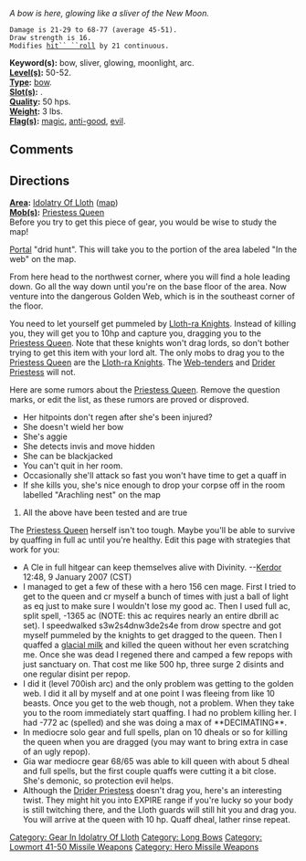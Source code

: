 *A bow is here, glowing like a sliver of the New Moon.*

`Damage is 21-29 to 68-77 (average 45-51).`  
`Draw strength is 16.`  
`Modifies `[`hit`` ``roll`](Hit_Roll "wikilink")` by 21 continuous.`

**Keyword(s):** bow, sliver, glowing, moonlight, arc.  
**[Level(s)](Object_Level "wikilink"):** 50-52.  
**[Type](:Category:_Object_Types "wikilink"):**
[bow](:Category:_Bows "wikilink").  
**[Slot(s)](Object_Slots "wikilink"):** <wielded>.  
**[Quality](Object_Quality "wikilink"):** 50 hps.  
**[Weight](Object_Weight "wikilink"):** 3 lbs.  
**[Flag(s)](:Category:_Object_Flags "wikilink"):**
[magic](Magic_Flag "wikilink"), [anti-good](Anti-Good_Flag "wikilink"),
[evil](Evil_Flag "wikilink").  

## Comments

## Directions

**[Area](:Category:_Areas "wikilink"):** [Idolatry Of
Lloth](:Category:Idolatry_Of_Lloth "wikilink")
([map](Idolatry_Of_Lloth_Map "wikilink"))  
**[Mob(s)](:Category:_Mobs "wikilink"):** [Priestess
Queen](Priestess_Queen "wikilink")  
Before you try to get this piece of gear, you would be wise to study the
map!

[Portal](Teleport "wikilink") "drid hunt". This will take you to the
portion of the area labeled "In the web" on the map.

From here head to the northwest corner, where you will find a hole
leading down. Go all the way down until you're on the base floor of the
area. Now venture into the dangerous Golden Web, which is in the
southeast corner of the floor.

You need to let yourself get pummeled by [Lloth-ra
Knights](Lloth-ra_Knight "wikilink"). Instead of killing you, they will
get you to 10hp and capture you, dragging you to the [Priestess
Queen](Priestess_Queen "wikilink"). Note that these knights won't drag
lords, so don't bother trying to get this item with your lord alt. The
only mobs to drag you to the [Priestess
Queen](Priestess_Queen "wikilink") are the [Lloth-ra
Knights](Lloth-ra_Knight "wikilink"). The
[Web-tenders](Web-tender "wikilink") and [Drider
Priestess](Drider_Priestess "wikilink") will not.

Here are some rumors about the [Priestess
Queen](Priestess_Queen "wikilink"). Remove the question marks, or edit
the list, as these rumors are proved or disproved.

-   Her hitpoints don't regen after she's been injured?
-   She doesn't wield her bow
-   She's aggie
-   She detects invis and move hidden
-   She can be blackjacked
-   You can't quit in her room.
-   Occasionally she'll attack so fast you won't have time to get a
    quaff in
-   If she kills you, she's nice enough to drop your corpse off in the
    room labelled "Arachling nest" on the map

1.  All the above have been tested and are true

The [Priestess Queen](Priestess_Queen "wikilink") herself isn't too
tough. Maybe you'll be able to survive by quaffing in full ac until
you're healthy. Edit this page with strategies that work for you:

-   A Cle in full hitgear can keep themselves alive with Divinity.
    --[Kerdor](User:Kerdor "wikilink") 12:48, 9 January 2007 (CST)
-   I managed to get a few of these with a hero 156 cen mage. First I
    tried to get to the queen and cr myself a bunch of times with just a
    ball of light as eq just to make sure I wouldn't lose my good ac.
    Then I used full ac, split spell, -1365 ac (NOTE: this ac requires
    nearly an entire dbrill ac set). I speedwalked s3w2s4dnw3de2s4e from
    drow spectre and got myself pummeled by the knights to get dragged
    to the queen. Then I quaffed a [glacial
    milk](glacial_milk "wikilink") and killed the queen without her even
    scratching me. Once she was dead I regened there and camped a few
    repops with just sanctuary on. That cost me like 500 hp, three surge
    2 disints and one regular disint per repop.
-   I did it (level 700ish arc) and the only problem was getting to the
    golden web. I did it all by myself and at one point I was fleeing
    from like 10 beasts. Once you get to the web though, not a problem.
    When they take you to the room immediately start quaffing. I had no
    problem killing her. I had -772 ac (spelled) and she was doing a max
    of \*\*DECIMATING\*\*.
-   In mediocre solo gear and full spells, plan on 10 dheals or so for
    killing the queen when you are dragged (you may want to bring extra
    in case of an ugly repop).
-   Gia war mediocre gear 68/65 was able to kill queen with about 5
    dheal and full spells, but the first couple quaffs were cutting it a
    bit close. She's demonic, so protection evil helps.
-   Although the [Drider Priestess](Drider_Priestess "wikilink") doesn't
    drag you, here's an interesting twist. They might hit you into
    EXPIRE range if you're lucky so your body is still twitching there,
    and the Lloth guards will still hit you and drag you. You will
    arrive at the queen with 10 hp. Quaff dheal, lather rinse repeat.

[Category: Gear In Idolatry Of
Lloth](Category:_Gear_In_Idolatry_Of_Lloth "wikilink") [Category: Long
Bows](Category:_Long_Bows "wikilink") [Category: Lowmort 41-50 Missile
Weapons](Category:_Lowmort_41-50_Missile_Weapons "wikilink") [Category:
Hero Missile Weapons](Category:_Hero_Missile_Weapons "wikilink")
